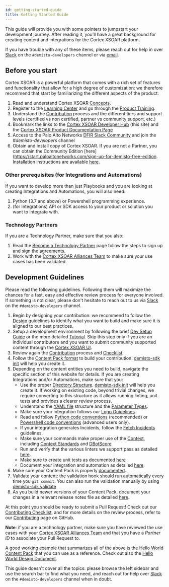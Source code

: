 ```yaml
---
id: getting-started-guide
title: Getting Started Guide
---
```


This guide will provide you with some pointers to jumpstart your development journey. After reading it, you’ll have a great background for creating content and integrations for the Cortex XSOAR platform.

If you have trouble with any of these items, please reach out for help in over [Slack](https://start.paloaltonetworks.com/join-our-slack-community) on the `#demisto-developers` channel or via [email](mailto:soar.alliances@paloaltonetworks.com).

## Before you start

Cortex XSOAR is a powerful platform that comes with a rich set of features and functionality that allow for a high degree of customization: we therefore recommend that start by familiarizing the different aspects of the product:

1. Read and understand Cortex XSOAR [Concepts](../concepts/concepts).
2. Register to the [Learning Center](http://education.paloaltonetworks.com/learningcenter) and go through the [Product Training](///partners/become-a-tech-partner#3-take-required-training).
3. Understand the [Contribution](../contributing/contributing) process and the different tiers and support levels (certified vs non certified, partner vs community support, etc.)
4. Bookmark the links to the [Cortex XSOAR Developer Hub](https://xsoar.pan.dev/docs/) (this site) and the [Cortex XSOAR Product Documentation Page](https://docs.paloaltonetworks.com/cortex/cortex-xsoar.html)
4. Access to the Palo Alto Networks [DFIR Slack Community](https://start.paloaltonetworks.com/join-our-slack-community) and join the *#demisto-developers* channel
5. Obtain and install copy of Cortex XSOAR. If you are not a Partner, you can obtain the Community Edition [here](https://start.paloaltonetworks.com/sign-up-for-demisto-free-edition. Installation instructions are available [here](https://docs.paloaltonetworks.com/cortex/cortex-xsoar/6-0/cortex-xsoar-admin/installation.html).

### Other prerequisites (for Integrations and Automations)

If you want to develop more than just Playbooks and you are looking at creating Integrations and Automations, you will also need:
1. Python (3.7 and above) or Powershell programming experience.
2. (for Integrations) API or SDK access to your product or solution you want to integrate with.

### Technology Partners

If you are a Technology Partner, make sure that you also:

1. Read the [Become a Technology Partner](../partners/become-a-tech-partner) page follow the steps to sign up and sign the agreements.
2. Work with the [Cortex XSOAR Alliances Team](mailto:soar.alliances@paloaltonetworks.com) to make sure your use cases has been validated.

## Development Guidelines

Please read the following guidelines. Following them  will maximize the chances for a fast, easy and effective review process for everyone involved. If something is not clear, please don't hesitate to reach out to us via [Slack](http://go.demisto.com/join-our-slack-community) on the `#demisto-developers` channel.

1. Begin by designing your contribution: we recommend to follow the [Design](../concepts/design) guidelines to identify what you want to build and make sure it is aligned to our best practices.
2. Setup a development environment by following the brief [Dev Setup Guide](dev-setup) or the more detailed [Tutorial](../tutorials/tut-setup-dev). Skip this step only if you are an individual contributore and you want to submit community supported content through the [Cortex XSOAR UI](../contributing/marketplace).
3. Review again the [Contribution](../contributing/contributing) process and [Checklist](../contributing/checklist).
4. Follow the [Content Pack format](packs-format) to build your contribution. [demisto-sdk init](https://github.com/demisto/demisto-sdk/blob/master/demisto_sdk/commands/init/README.md) will help you create it.
5. Depending on the content entities you need to build, navigate the specific section of this website for details. If you are creating Integrations and/or Automations, make sure that you:
    * Use the proper  [Directory Structure](../integrations/package-dir). [demisto-sdk init](https://github.com/demisto/demisto-sdk/blob/master/demisto_sdk/commands/init/README.md) will help you create it. If working on existing code, beyond trivial changes, we require converting to this structure as it allows running linting, unit tests and provides a clearer review process.
    * Understand the [YAML file](../integrations/yaml-file) structure and the [Parameter Types](../integrations/parameter-types).
    * Make sure your integration follows our [Logo Guidelines](../integrations/integration-logo).
    * Read and follow [Python code conventions](../integrations/code-conventions) (recommended) or [Powershell code conventions](../integrations/powershell-code) (advanced users only).
    * If your integration generates Incidents, follow the [Fetch Incidents](../fetching-incidents) guidelines.
    * Make sure your commands make proper use of the [Context](../integrations/context-and-outputs), including [Context Standards](../integrations/context-standards) and [DBotScore](../integrations/dbot)
    * Run and verify that the various linters we support pass as detailed [here](../integrations/linting).
    * Make sure to create unit tests as documented [here](../integrations/unit-testing)
    * Document your integration and automation as detailed [here](integration-docs).
6. Make sure your Content Pack is properly [documented](../integrations/pack-docs).
7. Validate your content: the validation hook should run automatically every time you `git commit`. You can also run the validation manually by using [demisto-sdk validate](https://github.com/demisto/demisto-sdk/blob/master/demisto_sdk/commands/validate/README.md) 
8. As you build newer versions of your Content Pack, document your changes in a relevant release notes file as detailed [here](../integrations/release-notes).

At this point you should be ready to submit a Pull Request! Check out our [Contributing Checklist](../contributing/checklist), and for more details on the review process, refer to our [Contributing](https://github.com/demisto/content/blob/master/CONTRIBUTING.md) page on GitHub.

**Note**: if you are a technology partner, make sure you have reviewed the use cases with your [Cortex XSOAR Alliances Team](mailto:soar.alliances@paloaltonetworks.com) and that you have a *Partner ID* to associate your Pull Request to.

A good working example that summarizes all of the above is the [Hello World Content Pack](https://github.com/demisto/content/tree/master/Packs/HelloWorld) that you can use as a reference. Check out also the [Hello World Design Document](https://docs.google.com/document/d/1wETtBEKg37PHNU8tYeB56M1LE314ux086z3HFeF_cX0).

This guide doesn't cover all the topics: please browse the left sidebar and use the search bar to find what you need, and reach out for help over [Slack](https://start.paloaltonetworks.com/join-our-slack-community) on the `#demisto-developers` channel when in doubt.